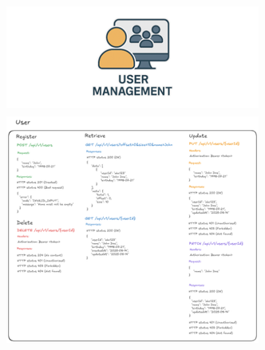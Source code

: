 ![User management](docs/assets/illustration.png)

![User management](docs/assets/user-management.png)

